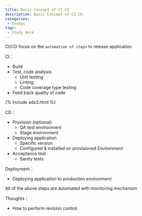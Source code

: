 ```yaml
---
title: Basic Concept of CI CD
description: Basic Concept of CI CD.
categories:
 - DevOps
tags:
 - Study Note
---
```


CI/CD focus on the `automation of steps` to release application

CI：
 - Build
 - Test, code analysis
   - Unit testing
   - Linting
   - Code coverage type testing
 - Feed back quality of code

{% include ads3.html %}

CD：
 - Provision (optional)
   - QA test environment
   - Stage environment  
 - Deploying application
   - Specific version
   - Configured & installed on provisioned Environment  
 - Acceptance test
   - Sanity tests

Deployment：
 - Deploying application to production environment

All of the above steps are automated with monitoring mechanism

Thoughts：
 - How to perform revision control
